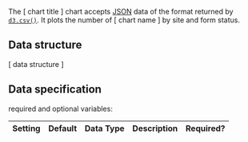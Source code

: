 The [ chart title ] chart accepts [JSON](https://en.wikipedia.org/wiki/JSON) data of the format returned by [`d3.csv()`](https://github.com/d3/d3-3.x-api-reference/blob/master/CSV.md). It plots the number of [ chart name ] by site and form status.

## Data structure
[ data structure ]

## Data specification
required and optional variables:

| Setting | Default | Data Type | Description | Required? |
|:--------|:--------|:----------|:------------|:---------:|